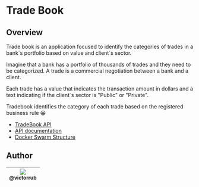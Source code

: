 # Trade Book

## Overview

Trade book is an application focused to identify the categories of trades in a bank´s portfolio based on value and client´s sector.

Imagine that a bank has a portfolio of thousands of trades and they need to be categorized. A trade is a commercial negotiation between a bank and a client.

Each trade has a value that indicates the transaction amount in dollars and a text indicating if the client´s sector is "Public" or "Private".

Tradebook identifies the category of each trade based on the registered business rule 😀

- [TradeBook API](http://104.197.195.158/trades)
- [API documentation](https://trade-book.readme.io/)
- [Docker Swarm Structure](http://104.197.195.158:8080/)

## Author

| [<img src="https://avatars2.githubusercontent.com/u/14812750?v=4&s=115"><br><sub>@victorrub</sub>](https://github.com/victorrub) |
| :------------------------------------------------------------------------------------------------------------------------------: |

